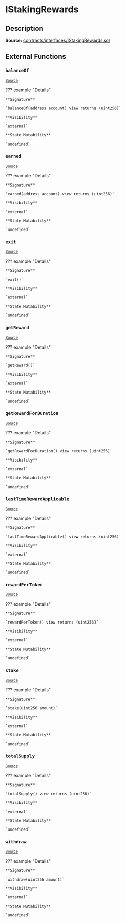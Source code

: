 # IStakingRewards

## Description

**Source:** [contracts/interfaces/IStakingRewards.sol](https://github.com/Synthetixio/synthetix/tree/v2.44.0-alpha/contracts/interfaces/IStakingRewards.sol)

## External Functions

### `balanceOf`

<sub>[Source](https://github.com/Synthetixio/synthetix/tree/v2.44.0-alpha/contracts/interfaces/IStakingRewards.sol#L16)</sub>

??? example "Details"

    **Signature**

    `balanceOf(address account) view returns (uint256)`

    **Visibility**

    `external`

    **State Mutability**

    `undefined`

### `earned`

<sub>[Source](https://github.com/Synthetixio/synthetix/tree/v2.44.0-alpha/contracts/interfaces/IStakingRewards.sol#L10)</sub>

??? example "Details"

    **Signature**

    `earned(address account) view returns (uint256)`

    **Visibility**

    `external`

    **State Mutability**

    `undefined`

### `exit`

<sub>[Source](https://github.com/Synthetixio/synthetix/tree/v2.44.0-alpha/contracts/interfaces/IStakingRewards.sol#L26)</sub>

??? example "Details"

    **Signature**

    `exit()`

    **Visibility**

    `external`

    **State Mutability**

    `undefined`

### `getReward`

<sub>[Source](https://github.com/Synthetixio/synthetix/tree/v2.44.0-alpha/contracts/interfaces/IStakingRewards.sol#L24)</sub>

??? example "Details"

    **Signature**

    `getReward()`

    **Visibility**

    `external`

    **State Mutability**

    `undefined`

### `getRewardForDuration`

<sub>[Source](https://github.com/Synthetixio/synthetix/tree/v2.44.0-alpha/contracts/interfaces/IStakingRewards.sol#L12)</sub>

??? example "Details"

    **Signature**

    `getRewardForDuration() view returns (uint256)`

    **Visibility**

    `external`

    **State Mutability**

    `undefined`

### `lastTimeRewardApplicable`

<sub>[Source](https://github.com/Synthetixio/synthetix/tree/v2.44.0-alpha/contracts/interfaces/IStakingRewards.sol#L6)</sub>

??? example "Details"

    **Signature**

    `lastTimeRewardApplicable() view returns (uint256)`

    **Visibility**

    `external`

    **State Mutability**

    `undefined`

### `rewardPerToken`

<sub>[Source](https://github.com/Synthetixio/synthetix/tree/v2.44.0-alpha/contracts/interfaces/IStakingRewards.sol#L8)</sub>

??? example "Details"

    **Signature**

    `rewardPerToken() view returns (uint256)`

    **Visibility**

    `external`

    **State Mutability**

    `undefined`

### `stake`

<sub>[Source](https://github.com/Synthetixio/synthetix/tree/v2.44.0-alpha/contracts/interfaces/IStakingRewards.sol#L20)</sub>

??? example "Details"

    **Signature**

    `stake(uint256 amount)`

    **Visibility**

    `external`

    **State Mutability**

    `undefined`

### `totalSupply`

<sub>[Source](https://github.com/Synthetixio/synthetix/tree/v2.44.0-alpha/contracts/interfaces/IStakingRewards.sol#L14)</sub>

??? example "Details"

    **Signature**

    `totalSupply() view returns (uint256)`

    **Visibility**

    `external`

    **State Mutability**

    `undefined`

### `withdraw`

<sub>[Source](https://github.com/Synthetixio/synthetix/tree/v2.44.0-alpha/contracts/interfaces/IStakingRewards.sol#L22)</sub>

??? example "Details"

    **Signature**

    `withdraw(uint256 amount)`

    **Visibility**

    `external`

    **State Mutability**

    `undefined`
